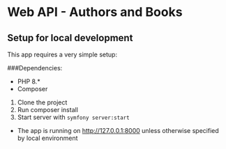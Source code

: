 Web API - Authors and Books
===================

## Setup for local development
This app requires a very simple setup:

###Dependencies:

- PHP 8.*
- Composer

1. Clone the project
2. Run composer install
3. Start server with `symfony server:start`

- The app is running on http://127.0.0.1:8000 unless otherwise specified by local environment